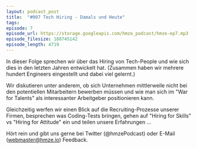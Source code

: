 ```yaml
---
layout: podcast_post
title:  "#007 Tech Hiring - Damals und Heute"
tags:
episode: 7
episode_url: https://storage.googleapis.com/hmze_podcast/hmze-ep7.mp3
episode_filesize: 188745142
episode_length: 4719
---
```


In dieser Folge sprechen wir über das Hiring von Tech-People und wie sich dies in den letzten Jahren entwickelt hat. (Zusammen haben wir mehrere hundert Engineers eingestellt und dabei viel gelernt.)

Wir diskutieren unter anderem, ob sich Unternehmen mittlerweile nicht bei den potentiellen Mitarbeitern bewerben müssen und wie man sich im "War for Talents" als interessanter Arbeitgeber positionieren kann.

Gleichzeitig werfen wir einen Blick auf die Recruiting-Prozesse unserer Firmen, besprechen was Coding-Tests bringen, gehen auf "Hiring for Skills" vs "Hiring for Attitude" ein und teilen unsere Erfahrungen ...

Hört rein und gibt uns gerne bei Twitter (@hmzePodcast) oder E-Mail (webmaster@hmze.io) Feedback.